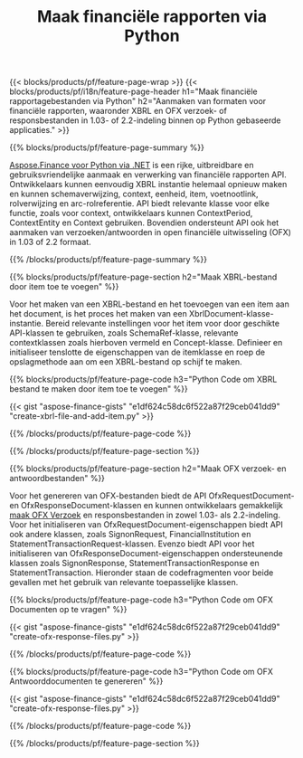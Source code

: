 ﻿---
title: Maak financiële rapporten via Python
url: /nl/python-net/create/
description:  Python code om financiële rapporten te maken in XBRL en OFX verzoek- of antwoordbestanden via de Python-bibliotheek.
---
{{< blocks/products/pf/feature-page-wrap >}}
{{< blocks/products/pf/i18n/feature-page-header h1="Maak financiële rapportagebestanden via Python" h2="Aanmaken van formaten voor financiële rapporten, waaronder XBRL en OFX verzoek- of responsbestanden in 1.03- of 2.2-indeling binnen op Python gebaseerde applicaties." >}}

{{% blocks/products/pf/feature-page-summary %}}

[Aspose.Finance voor Python via .NET](https://products.aspose.com/finance/python-net/) is een rijke, uitbreidbare en gebruiksvriendelijke aanmaak en verwerking van financiële rapporten API. Ontwikkelaars kunnen eenvoudig XBRL instantie helemaal opnieuw maken en kunnen schemaverwijzing, context, eenheid, item, voetnootlink, rolverwijzing en 
arc-rolreferentie. API biedt relevante klasse voor elke functie, zoals voor context, ontwikkelaars kunnen ContextPeriod, ContextEntity en Context gebruiken. 
Bovendien ondersteunt API ook het aanmaken van verzoeken/antwoorden in open financiële uitwisseling (OFX) in 1.03 of 2.2 formaat.

{{% /blocks/products/pf/feature-page-summary %}}

{{% blocks/products/pf/feature-page-section h2="Maak XBRL-bestand door item toe te voegen" %}}

Voor het maken van een XBRL-bestand en het toevoegen van een item aan het document, is het proces het maken van een XbrlDocument-klasse-instantie. Bereid relevante instellingen voor het item voor door geschikte API-klassen te gebruiken, zoals SchemaRef-klasse, relevante contextklassen zoals hierboven vermeld en Concept-klasse. Definieer en initialiseer tenslotte de eigenschappen van de itemklasse en roep de opslagmethode aan om een XBRL-bestand op schijf te maken.

{{% blocks/products/pf/feature-page-code h3="Python Code om XBRL bestand te maken door item toe te voegen" %}}

{{< gist "aspose-finance-gists" "e1df624c58dc6f522a87f29ceb041dd9" "create-xbrl-file-and-add-item.py" >}} 

{{% /blocks/products/pf/feature-page-code %}}

{{% /blocks/products/pf/feature-page-section %}}

{{% blocks/products/pf/feature-page-section h2="Maak OFX verzoek- en antwoordbestanden" %}}


Voor het genereren van OFX-bestanden biedt de API OfxRequestDocument- en OfxResponseDocument-klassen en kunnen ontwikkelaars gemakkelijk [maak OFX Verzoek](https://products.aspose.com/finance/python-net/create/ofx-request/) en responsbestanden in zowel 1.03- als 2.2-indeling. Voor het initialiseren van OfxRequestDocument-eigenschappen biedt API ook andere klassen, zoals SignonRequest, FinancialInstitution en StatementTransactionRequest-klassen. Evenzo biedt API voor het initialiseren van OfxResponseDocument-eigenschappen ondersteunende klassen zoals SignonResponse, StatementTransactionResponse en StatementTransaction. Hieronder staan de codefragmenten voor beide gevallen met het gebruik van relevante toepasselijke klassen.

{{% blocks/products/pf/feature-page-code h3="Python Code om OFX Documenten op te vragen" %}}

{{< gist "aspose-finance-gists" "e1df624c58dc6f522a87f29ceb041dd9" "create-ofx-response-files.py" >}} 

{{% /blocks/products/pf/feature-page-code %}}

{{% blocks/products/pf/feature-page-code h3="Python Code om OFX Antwoorddocumenten te genereren" %}}

{{< gist "aspose-finance-gists" "e1df624c58dc6f522a87f29ceb041dd9" "create-ofx-response-files.py" >}} 

{{% /blocks/products/pf/feature-page-code %}}

{{% /blocks/products/pf/feature-page-section %}}